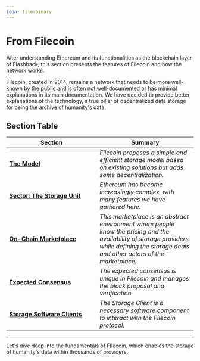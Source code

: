 ```yaml
---
icon: file-binary
---
```


# From Filecoin

After understanding Ethereum and its functionalities as the blockchain layer of Flashback, this section presents the features of Filecoin and how the network works.

Filecoin, created in 2014, remains a network that needs to be more well-known by the public and is often not well-documented or has minimal explanations in its main documentation. We have decided to provide better explanations of the technology, a true pillar of decentralized data storage for being the archive of humanity's data.

## Section Table

<table><thead><tr><th width="227">Section</th><th>Summary</th></tr></thead><tbody><tr><td><a href="general-model.md"><strong>The Model</strong></a></td><td><em>Filecoin proposes a simple and efficient storage model based on existing solutions but adds some decentralization.</em></td></tr><tr><td><a href="proving-mechanism/"><strong>Sector: The Storage Unit</strong></a></td><td><em>Ethereum has become increasingly complex, with many features we have gathered here.</em></td></tr><tr><td><a href="on-chain-marketplace/"><strong>On-Chain Marketplace</strong></a></td><td><em>This marketplace is an abstract environment where people know the pricing and the availability of storage providers while defining the storage deals and other actors of the marketplace.</em></td></tr><tr><td><a href="expected-consensus.md"><strong>Expected Consensus</strong></a></td><td><em>The expected consensus is unique in Filecoin and manages the block proposal and verification.</em></td></tr><tr><td><a href="storage-software-clients/"><strong>Storage Software Clients</strong></a></td><td><em>The Storage Client is a necessary software component to interact with the Filecoin protocol.</em></td></tr></tbody></table>

***

Let's dive deep into the fundamentals of FIlecoin, which enables the storage of humanity's data within thousands of providers.

